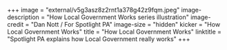 +++
image = "external/v5g3asz8z2rnt1a378g42z9fqm.jpeg"
image-description = "How Local Government Works series illustration"
image-credit = "Dan Nott / For Spotlight PA"
image-size = "hidden"
kicker = "How Local Government Works"
title = "How Local Government Works"
linktitle = "Spotlight PA explains how Local Government really works"
+++
